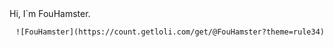 
<div>
  <div align="left">
    Hi, I`m FouHamster. 
  </div>
  <div align="right">
    
    ![FouHamster](https://count.getloli.com/get/@FouHamster?theme=rule34)
    
  </div>
</div>
